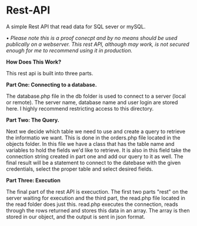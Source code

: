 # Rest-API

A simple Rest API that read data for SQL sever or mySQL. 

&#8226;<i> Please note this is a proof conecpt and by no means should be used publically on a webserver. This rest API, although may work, is not secured enough for me to recommend using it in production. </i>

<b>How Does This Work?</b>

This rest api is built into three parts. 

<b>Part One: Connecting to a database.</b>

The database.php file in the db folder is used to connect to a server (local or remote). The server name, database name and user login are stored here. I highly recommend restricting access to this directory. 

<b>Part Two: The Query.</b>

Next we decide which table we need to use and create a query to retrieve the informatio we want. This is done in the orders.php file located in the objects folder. In this file we have a class that has the table name and variables to hold the fields we'd like to retrieve. It is also in this field take the connection string created in part one and add our query to it as well. The final result will be a statement to connect to the datebase with the given credentials, select the proper table and select desired fields. 

<b>Part Three: Execution</b>

The final part of the rest API is execuction. The first two parts "rest" on the server waiting for execution and the third part, the read.php file located in the read folder does just this. read.php executes the connection, reads through the rows returned and stores this data in an array. The array is then stored in our object, and the output is sent in json format. 
